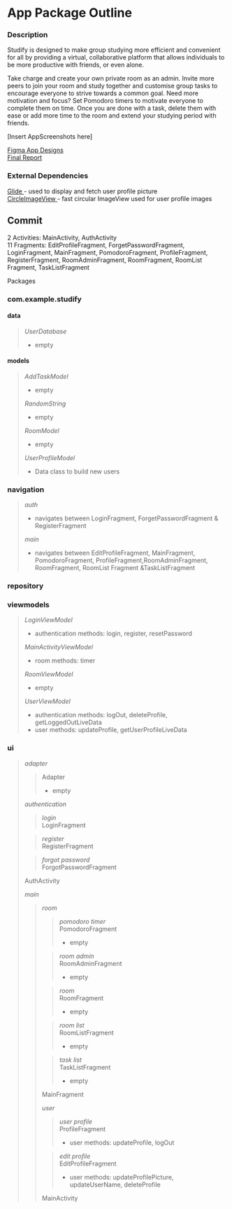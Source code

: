 # App Package Outline

### Description <br>
Studify is designed to make group studying more efficient and convenient for all by providing a virtual, collaborative platform that allows individuals to be more productive with friends, or even alone. 

Take charge and create your own private room as an admin. Invite more peers to join your room and study together and customise group tasks to encourage everyone to strive towards a common goal. Need more motivation and focus? Set Pomodoro timers to motivate everyone to complete them on time. Once you are done with a task, delete them with ease or add more time to the room and extend your studying period with friends.

[Insert AppScreenshots here] <br>

<a href="https://www.figma.com/file/VLmQeGFdPmF4EEZmRTI5M2/App-Layout">
Figma App Designs <a>
<br>
<a href=https://docs.google.com/document/d/14fCwcmqJ00WbVjJvHaYVmXaJhs1Pl9lmSTjH77cuVwY/edit#heading=h.7v9j2i4f9rgq>
Final Report</a>

### External Dependencies <br>
<a href="https://github.com/bumptech/glide">
Glide </a> - used to display and fetch user profile picture
<br>
<a href="https://github.com/hdodenhof/CircleImageView">
CircleImageView </a> - fast circular ImageView used for user profile images
<br>

## Commit <br>
2 Activities: MainActivity, AuthActivity <br>
11 Fragments: EditProfileFragment, ForgetPasswordFragment, LoginFragment, MainFragment, PomodoroFragment, ProfileFragment, RegisterFragment, RoomAdminFragment, RoomFragment, RoomList Fragment, TaskListFragment <br>

Packages<br>
### com.example.studify<br>
#### data
> *UserDatabase* <br>
> * empty
#### models
> *AddTaskModel*<br>
> * empty
>
> *RandomString*<br>
> * empty
>
> *RoomModel*<br>
> * empty
>
> *UserProfileModel*
> * Data class to build new users

### navigation
> *auth*<br>
> * navigates between LoginFragment, ForgetPasswordFragment & RegisterFragment
>
> *main*<br>
> * navigates between EditProfileFragment, MainFragment, PomodoroFragment, ProfileFragment,RoomAdminFragment, RoomFragment, RoomList Fragment &TaskListFragment
>
### repository

### viewmodels
> *LoginViewModel* <br>
> * authentication methods: login, register, resetPassword
>
> *MainActivityViewModel* <br>
> * room methods: timer
>
> *RoomViewModel* <br>
> * empty
>
> *UserViewModel* <br>
> * authentication methods: logOut, deleteProfile, getLoggedOutLiveData
> * user methods: updateProfile, getUserProfileLiveData

### ui
> *adapter*
> > Adapter
> > * empty
>
> *authentication*
> > *login*<br>
> > LoginFragment
>
> > *register*<br>
> > RegisterFragment
>
> > *forgot password*<br>
> > ForgotPasswordFragment 
>
> AuthActivity
> 
> *main*
> > *room*<br>
> > > *pomodoro timer*<br>
> > > PomodoroFragment
> > > * empty
> >
> > > *room admin*<br>
> > > RoomAdminFragment
> > > * empty
> >
> > > *room*<br>
> > > RoomFragment
> > > * empty
> >
> > > *room list*<br>
> > > RoomListFragment
> > > * empty
> >
> > > *task list*<br>
> > > TaskListFragment
> > > * empty
> >
> > MainFragment
> >
> > *user*
> > > *user profile* <br>
> > > ProfileFragment
> > > * user methods: updateProfile, logOut
> > 
> > > *edit profile* <br>
> > > EditProfileFragment<br>
> > > * user methods: updateProfilePicture, updateUserName, deleteProfile
> >
> > MainActivity
> >
